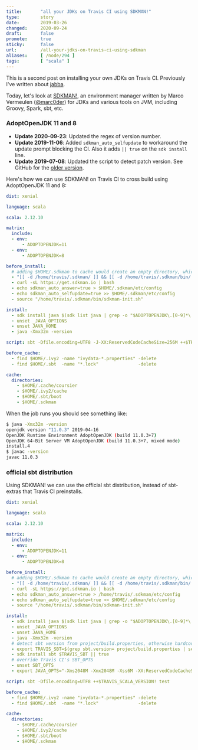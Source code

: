 ```yaml
---
title:       "all your JDKs on Travis CI using SDKMAN!"
type:        story
date:        2019-03-26
changed:     2020-09-24
draft:       false
promote:     true
sticky:      false
url:         /all-your-jdks-on-travis-ci-using-sdkman
aliases:     [ /node/294 ]
tags:        [ "scala" ]
---
```


  [1]: http://eed3si9n.com/all-your-jdks-on-travis-ci-using-jabba

This is a second post on installing your own JDKs on Travis CI. Previously I've written about [jabba][1].

Today, let's look at [SDKMAN!](https://sdkman.io/), an environment manager written by Marco Vermeulen ([@marc0der](https://twitter.com/marc0der)) for JDKs and various tools on JVM, including Groovy, Spark, sbt, etc.

### AdoptOpenJDK 11 and 8

- **Update 2020-09-23**: Updated the regex of version number.
- **Update 2019-11-06**: Added `sdkman_auto_selfupdate` to workaround the update prompt blocking the CI. Also it adds `|| true` on the `sdk install` line.
- **Update 2019-07-08**: Updated the script to detect patch version. See GitHub for the [older version](https://github.com/eed3si9n/eed3si9n.com/blob/4aeeadaf8b32c4cd8d21afd4d5bdcec7538b0aff/original/all-your-jdks-on-travis-ci-using-sdkman.md).

Here's how we can use SDKMAN! on Travis CI to cross build using AdoptOpenJDK 11 and 8:

```yaml
dist: xenial

language: scala

scala: 2.12.10

matrix:
  include:
  - env:
      - ADOPTOPENJDK=11
  - env:
      - ADOPTOPENJDK=8

before_install:
  # adding $HOME/.sdkman to cache would create an empty directory, which interferes with the initial installation
  - "[[ -d /home/travis/.sdkman/ ]] && [[ -d /home/travis/.sdkman/bin/ ]] || rm -rf /home/travis/.sdkman/"
  - curl -sL https://get.sdkman.io | bash
  - echo sdkman_auto_answer=true > $HOME/.sdkman/etc/config
  - echo sdkman_auto_selfupdate=true >> $HOME/.sdkman/etc/config
  - source "/home/travis/.sdkman/bin/sdkman-init.sh"

install:
  - sdk install java $(sdk list java | grep -o "$ADOPTOPENJDK\.[0-9]*\.[0-9]*\.hs-adpt" | head -1) || true
  - unset _JAVA_OPTIONS
  - unset JAVA_HOME
  - java -Xmx32m -version

script: sbt -Dfile.encoding=UTF8 -J-XX:ReservedCodeCacheSize=256M ++$TRAVIS_SCALA_VERSION! test

before_cache:
  - find $HOME/.ivy2 -name "ivydata-*.properties" -delete
  - find $HOME/.sbt  -name "*.lock"               -delete

cache:
  directories:
    - $HOME/.cache/coursier
    - $HOME/.ivy2/cache
    - $HOME/.sbt/boot
    - $HOME/.sdkman
```

When the job runs you should see something like:

```bash
$ java -Xmx32m -version
openjdk version "11.0.3" 2019-04-16
OpenJDK Runtime Environment AdoptOpenJDK (build 11.0.3+7)
OpenJDK 64-Bit Server VM AdoptOpenJDK (build 11.0.3+7, mixed mode)
install.4
$ javac -version
javac 11.0.3
```

### official sbt distribution

Using SDKMAN! we can use the official sbt distribution, instead of sbt-extras that Travis CI preinstalls.

```yaml
dist: xenial

language: scala

scala: 2.12.10

matrix:
  include:
  - env:
      - ADOPTOPENJDK=11
  - env:
      - ADOPTOPENJDK=8

before_install:
  # adding $HOME/.sdkman to cache would create an empty directory, which interferes with the initial installation
  - "[[ -d /home/travis/.sdkman/ ]] && [[ -d /home/travis/.sdkman/bin/ ]] || rm -rf /home/travis/.sdkman/"
  - curl -sL https://get.sdkman.io | bash
  - echo sdkman_auto_answer=true > /home/travis/.sdkman/etc/config
  - echo sdkman_auto_selfupdate=true >> $HOME/.sdkman/etc/config
  - source "/home/travis/.sdkman/bin/sdkman-init.sh"

install:
  - sdk install java $(sdk list java | grep -o "$ADOPTOPENJDK\.[0-9]*\.[0-9]*\.hs-adpt" | head -1) || true
  - unset _JAVA_OPTIONS
  - unset JAVA_HOME
  - java -Xmx32m -version
  # detect sbt version from project/build.properties, otherwise hardcode as export TRAVIS_SBT=1.2.8
  - export TRAVIS_SBT=$(grep sbt.version= project/build.properties | sed -e 's/sbt.version=//g' ) && echo "sbt $TRAVIS_SBT"
  - sdk install sbt $TRAVIS_SBT || true
  # override Travis CI's SBT_OPTS
  - unset SBT_OPTS
  - export JAVA_OPTS="-Xms2048M -Xmx2048M -Xss6M -XX:ReservedCodeCacheSize=256M"

script: sbt -Dfile.encoding=UTF8 ++$TRAVIS_SCALA_VERSION! test

before_cache:
  - find $HOME/.ivy2 -name "ivydata-*.properties" -delete
  - find $HOME/.sbt  -name "*.lock"               -delete

cache:
  directories:
    - $HOME/.cache/coursier
    - $HOME/.ivy2/cache
    - $HOME/.sbt/boot
    - $HOME/.sdkman
```
